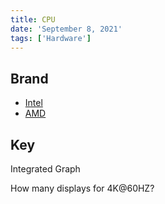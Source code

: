 ```yaml
---
title: CPU
date: 'September 8, 2021'
tags: ['Hardware']
---
```


## Brand
- [Intel](https://www.intel.ca/content/www/ca/en/products/docs/processors/core/11th-gen-processors.html)
- [AMD](https://www.amd.com/en/processors/ryzen)

## Key

Integrated Graph

How many displays for 4K@60HZ?
